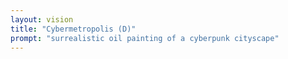 ```yaml
---
layout: vision
title: "Cybermetropolis (D)"
prompt: "surrealistic oil painting of a cyberpunk cityscape"
---
```


